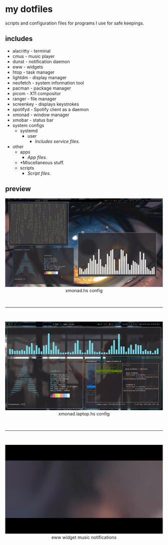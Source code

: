 # my dotfiles
 scripts and configuration files for programs I use for safe keepings.

## includes

- alacritty - terminal
- cmus - music player
- dunst - notification daemon
- eww - widgets
- htop - task manager
- lightdm - display manager 
- neofetch - system information tool
- pacman - package manager
- picom - X11 compositor
- ranger - file manager 
- screenkey - displays keystrokes
- spotifyd - Spotify client as a daemon
- xmonad - window manager
- xmobar - status bar
- system configs
    - systemd
        - user
            - *Includes service files.*
- other
    - apps
        - *App files.*
    - *Miscellaneous stuff.
    - scripts 
        - *Script files.*

## preview

<p align="center">
   <img src="2022-10-09_08-32.png" title="xmonad config" alt="xmonad pc pic">
   <br>
   xmonad.hs config
</p>

<br>
<hr>
<br>

<p align="center">
   <img src="2022-10-09_07-30.png" title="xmonad laptop config" alt="xmonad laptop pic">
   <br>
   xmonad.laptop.hs config
</p>

<br>
<hr>
<br>

<p align="center">
   <img src="eww.gif" title="eww music notifications" alt="eww music notifs pic">
   <br>
   eww widget music notifications
</p>
